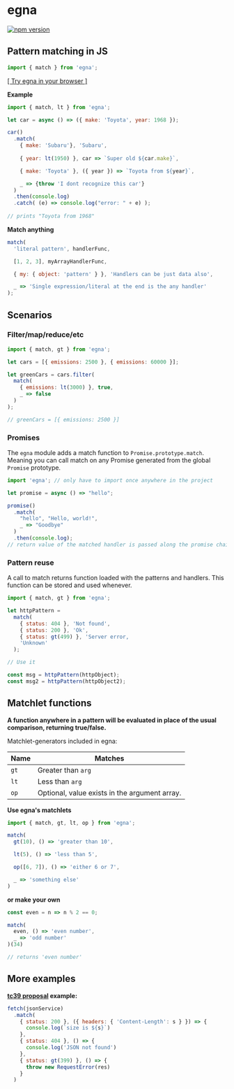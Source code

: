 # egna
[![npm version](https://badge.fury.io/js/egna.svg)](https://www.npmjs.com/package/egna)

## Pattern matching in JS

```javascript
import { match } from 'egna';
```
[[ Try egna in your browser ]](https://npm.runkit.com/egna)

**Example**
```javascript
import { match, lt } from 'egna';

let car = async () => ({ make: 'Toyota', year: 1968 });

car()
  .match(
    { make: 'Subaru'}, 'Subaru',
  
    { year: lt(1950) }, car => `Super old ${car.make}`,

    { make: 'Toyota' }, ({ year }) => `Toyota from ${year}`,

    _ => {throw 'I dont recognize this car'}
  )
  .then(console.log)
  .catch( (e) => console.log("error: " + e) );
  
// prints "Toyota from 1968"
```

**Match anything**
```javascript
match(
  'literal pattern', handlerFunc,

  [1, 2, 3], myArrayHandlerFunc,

  { my: { object: 'pattern' } }, 'Handlers can be just data also',

  _ => 'Single expression/literal at the end is the any handler'
);
```

## Scenarios

### Filter/map/reduce/etc
```javascript
import { match, gt } from 'egna';

let cars = [{ emissions: 2500 }, { emissions: 60000 }];

let greenCars = cars.filter(
  match(
    { emissions: lt(3000) }, true,
    _ => false
  )
);

// greenCars = [{ emissions: 2500 }]
```

### Promises
The `egna` module adds a match function to `Promise.prototype.match`.
Meaning you can call match on any Promise generated from the global `Promise` prototype.

```javascript
import 'egna'; // only have to import once anywhere in the project

let promise = async () => "hello";

promise()
  .match(
    "hello", "Hello, world!",
    _ => "Goodbye"
  )
  .then(console.log);
// return value of the matched handler is passed along the promise chain
```

### Pattern reuse
A call to match returns function loaded with the patterns and handlers. This function can be stored and used whenever.
```javascript
import { match, gt } from 'egna';

let httpPattern =
  match(
    { status: 404 }, 'Not found',
    { status: 200 }, 'Ok',
    { status: gt(499) }, 'Server error,
    'Unknown'
  );

// Use it

const msg = httpPattern(httpObject);
const msg2 = httpPattern(httpObject2);

```

## Matchlet functions
**A function anywhere in a pattern will be evaluated in place of the usual comparison, returning true/false.**

Matchlet-generators included in egna:

| Name       | Matches                                                 |
|------------|---------------------------------------------------------|
| `gt`       | Greater than `arg`                                      |
| `lt`       | Less than `arg`                                         |
| `op`       | Optional, value exists in the argument array.           |

**Use egna's matchlets**
```javascript
import { match, gt, lt, op } from 'egna';

match(
  gt(10), () => 'greater than 10',

  lt(5), () => 'less than 5',

  op([6, 7]), () => 'either 6 or 7',

  _ => 'something else'
)
```
**or make your own**

```javascript
const even = n => n % 2 == 0;

match(
  even, () => 'even number',
  _ => 'odd number'
)(34)

// returns 'even number'
```

## More examples

<!-- **Map with deep object matching** -->
<!-- ```javascript -->
<!-- let weather = [ -->
<!--   { city: 'London', weather: { code: '123', name: 'Cloudy' } }, -->
<!--   { city: 'Bergen', weather: { code: '234', name: 'Rainy' } } -->
<!-- ]; -->

<!-- weather.map(match( -->
<!--   { weather: { name: 'Rainy' } }, ({ city }) => 'Bring an umbrella to ' + city, -->
<!--   { weather: { name: 'Sunny' } }, ({ city }) => 'Bring sunglasses to ' + city, -->
<!--   ({ city }) => 'Nothing to bring in ' + city -->
<!-- )); -->

<!-- // returns [ 'Nothing to bring in London', 'Bring an umbrella to Bergen' ] -->
<!-- ``` -->

**[tc39 proposal](https://github.com/tc39/proposal-pattern-matching) example:**
```javascript
fetch(jsonService)
  .match(
    { status: 200 }, ({ headers: { 'Content-Length': s } }) => {
      console.log(`size is ${s}`)
    },
    { status: 404 }, () => {
      console.log('JSON not found')
    },
    { status: gt(399) }, () => {
      throw new RequestError(res)
    }
  )
```
